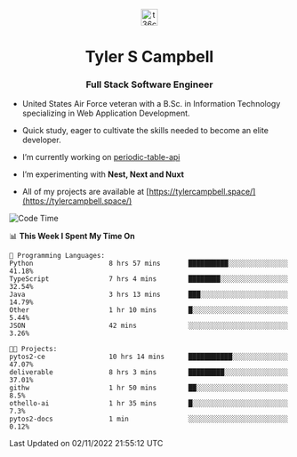 <p align="center">
<a href="https://www.linkedin.com/in/t36campbell" target="blank"><img align="center" src="https://ik.imagekit.io/t36campbell/Portfolio/linkedin.png.original_m8bbGgPh6.png" alt="t36campbell" height="30" width="30" /></a>
</p>
<h1 align="center">Tyler S Campbell</h1>
<h3 align="center">Full Stack Software Engineer</h3>

* United States Air Force veteran with a B.Sc. in Information Technology specializing in Web Application Development. 

* Quick study, eager to cultivate the skills needed to become an elite developer.

* I’m currently working on [periodic-table-api](https://github.com/t36campbell/periodic-table-api)

* I’m experimenting with **Nest, Next and Nuxt**

* All of my projects are available at [https://tylercampbell.space/](https://tylercampbell.space/)

<!--START_SECTION:waka-->
![Code Time](http://img.shields.io/badge/Code%20Time-1%2C966%20hrs%2022%20mins-blue)

📊 **This Week I Spent My Time On** 

```text
💬 Programming Languages: 
Python                   8 hrs 57 mins       ██████████░░░░░░░░░░░░░░░   41.18% 
TypeScript               7 hrs 4 mins        ████████░░░░░░░░░░░░░░░░░   32.54% 
Java                     3 hrs 13 mins       ███░░░░░░░░░░░░░░░░░░░░░░   14.79% 
Other                    1 hr 10 mins        █░░░░░░░░░░░░░░░░░░░░░░░░   5.44% 
JSON                     42 mins             ░░░░░░░░░░░░░░░░░░░░░░░░░   3.26%

🐱‍💻 Projects: 
pytos2-ce                10 hrs 14 mins      ███████████░░░░░░░░░░░░░░   47.07% 
deliverable              8 hrs 3 mins        █████████░░░░░░░░░░░░░░░░   37.01% 
githw                    1 hr 50 mins        ██░░░░░░░░░░░░░░░░░░░░░░░   8.5% 
othello-ai               1 hr 35 mins        █░░░░░░░░░░░░░░░░░░░░░░░░   7.3% 
pytos2-docs              1 min               ░░░░░░░░░░░░░░░░░░░░░░░░░   0.12%

```


 Last Updated on 02/11/2022 21:55:12 UTC
<!--END_SECTION:waka-->
